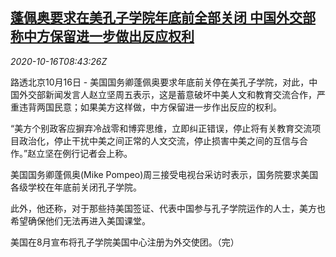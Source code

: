 <!--1602838508000-->
[蓬佩奥要求在美孔子学院年底前全部关闭 中国外交部称中方保留进一步做出反应权利](https://cn.reuters.com/article/china-us-cultural-education-exchange-101-idCNKBS27114Z)
------

<div><i>2020-10-16T08:43:26Z</i></div><p>路透北京10月16日 - 美国国务卿蓬佩奥要求年底前关停在美孔子学院，对此，中国外交部新闻发言人赵立坚周五表示，这是蓄意破坏中美人文和教育交流合作，严重违背两国民意；如果美方这样做，中方保留进一步作出反应的权利。</p><p>“美方个别政客应摒弃冷战零和博弈思维，立即纠正错误，停止将有关教育交流项目政治化，停止干扰中美之间正常的人文交流，停止损害中美之间的互信与合作。”赵立坚在例行记者会上称。</p><p>美国国务卿蓬佩奥(Mike Pompeo)周三接受电视台采访时表示，国务院要求美国各级学校在年底前关闭孔子学院。</p><p>此外，他还称，对于那些持美国签证、代表中国参与孔子学院运作的人士，美方也希望确保他们无法再进入美国课堂。</p><p>美国在8月宣布将孔子学院美国中心注册为外交使团。（完）</p>
